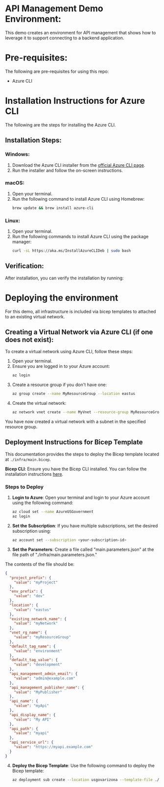 # API Management Demo Environment:
This demo creates an environment for API management that shows how to leverage it to support connecting to a backend application.  

# Pre-requisites:
The following are pre-requisites for using this repo:
- Azure CLI

# Installation Instructions for Azure CLI
The following are the steps for installing the Azure CLI.

## Installation Steps:

### Windows:
1. Download the Azure CLI installer from the [official Azure CLI page](https://docs.microsoft.com/en-us/cli/azure/install-azure-cli-windows?view=azure-cli-latest).
2. Run the installer and follow the on-screen instructions.

### macOS:
1. Open your terminal.
2. Run the following command to install Azure CLI using Homebrew:
    ```sh
    brew update && brew install azure-cli
    ```

### Linux:
1. Open your terminal.
2. Run the following commands to install Azure CLI using the package manager:
    ```sh
    curl -sL https://aka.ms/InstallAzureCLIDeb | sudo bash
    ```

## Verification:
After installation, you can verify the installation by running:

# Deploying the environment
For this demo, all infrastructure is included via bicep templates to attached to an existing virtual network.  

## Creating a Virtual Network via Azure CLI (if one does not exist):

To create a virtual network using Azure CLI, follow these steps:

1. Open your terminal.
2. Ensure you are logged in to your Azure account:
    ```sh
    az login
    ```
3. Create a resource group if you don't have one:
    ```sh
    az group create --name MyResourceGroup --location eastus
    ```
4. Create the virtual network:
    ```sh
    az network vnet create --name MyVnet --resource-group MyResourceGroup --subnet-name MySubnet
    ```

You have now created a virtual network with a subnet in the specified resource group.

## Deployment Instructions for Bicep Template

This documentation provides the steps to deploy the Bicep template located at `./infra/main.bicep`.

**Bicep CLI**: Ensure you have the Bicep CLI installed. You can follow the installation instructions [here](https://docs.microsoft.com/en-us/azure/azure-resource-manager/bicep/install).

### Steps to Deploy

1. **Login to Azure**: Open your terminal and login to your Azure account using the following command:
    ```sh
    az cloud set --name AzureUSGovernment
    az login
    ```

2. **Set the Subscription**: If you have multiple subscriptions, set the desired subscription using:
    ```sh
    az account set --subscription <your-subscription-id>
    ```

3. **Set the Parameters**:  Create a file called "main.parameters.json" at the file path of "./infra/main.parameters.json."

The contents of the file should be:
```json
{
  "project_prefix": {
    "value": "myProject"
  },
  "env_prefix": {
    "value": "dev"
  },
  "location": {
    "value": "eastus"
  },
  "existing_network_name": {
    "value": "myNetwork"
  },
  "vnet_rg_name": {
    "value": "myResourceGroup"
  },
  "default_tag_name": {
    "value": "environment"
  },
  "default_tag_value": {
    "value": "development"
  },
  "api_management_admin_email": {
    "value": "admin@example.com"
  },
  "api_management_publisher_name": {
    "value": "MyPublisher"
  },
  "api_name": {
    "value": "myApi"
  },
  "api_display_name": {
    "value": "My API"
  },
  "api_path": {
    "value": "myapi"
  },
  "api_service_url": {
    "value": "https://myapi.example.com"
  }
}
```

4. **Deploy the Bicep Template**: Use the following command to deploy the Bicep template:
    ```sh
    az deployment sub create --location usgovarizona --template-file ./infra/main.bicep --parameters @./infra/main.parameters.json
    ```